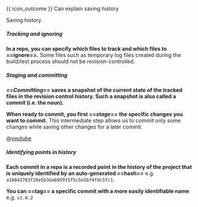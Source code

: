 <span id="prereqs"></span>

<span id="outcomes">{{ icon_outcome }} Can explain saving history</span>

<span id="title">Saving history</span>

<div id="body">

##### Tracking and ignoring

**In a repo, you can specify which files to track and which files to ==ignore==.** Some files such as temporary log files created during the build/test process should not be revision-controlled.

##### Staging and committing 

<tabs> 
  <tab header="{{ icon_text }}">

**==_Committing_== saves a snapshot of the current state of the tracked files in the revision control history. Such a snapshot is also called a _commit_ (i.e. the noun).**

**When ready to commit, you first ==_stage_== the specific changes you want to commit.** This intermediate step allows us to commit only some changes while saving other changes for a later commit.

  </tab>
  <tab header="{{ icon_video }}">

@[youtube](7exFDGHgQcw)

  </tab>
</tabs>

##### Identifying points in history

**Each commit in a repo is a recorded point in the history of the project that is uniquely identified by an auto-generated ==hash==** e.g. `a16043703f28e5b3dab95915f5c5e5bf4fdc5fc1`. 

**You can ==tag== a specific commit with a more easily identifiable name** e.g. `v1.0.2`

</div>

<div id="extras">
</div>
